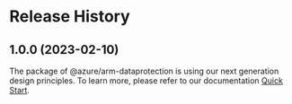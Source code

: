 # Release History
    
## 1.0.0 (2023-02-10)

The package of @azure/arm-dataprotection is using our next generation design principles. To learn more, please refer to our documentation [Quick Start](https://aka.ms/js-track2-quickstart).
